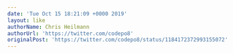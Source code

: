 ```yaml
---
date: 'Tue Oct 15 18:21:09 +0000 2019'
layout: like
authorName: Chris Heilmann
authorUrl: 'https://twitter.com/codepo8'
originalPost: 'https://twitter.com/codepo8/status/1184172372993155072'
---
```

